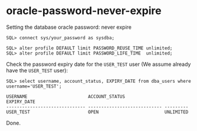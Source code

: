 # oracle-password-never-expire
Setting the database oracle password: never expire

```
SQL> connect sys/your_password as sysdba;

SQL> alter profile DEFAULT limit PASSWORD_REUSE_TIME unlimited;
SQL> alter profile DEFAULT limit PASSWORD_LIFE_TIME  unlimited;
```

Check the password expiry date for the ```USER_TEST``` user (We assume already have the ```USER_TEST``` user):

``` 
SQL> select username, account_status, EXPIRY_DATE from dba_users where username='USER_TEST';
 
USERNAME                       ACCOUNT_STATUS               EXPIRY_DATE
------------------------------ ---------------------------- ---------
USER_TEST                      OPEN                         UNLIMITED
```

Done.
